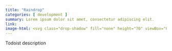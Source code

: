 ```yaml
---
title: "Raindrop"
categories: [ development ]
summary: Lorem ipsum dolor sit amet, consectetur adipiscing elit.
link: 
image-html: <svg class="drop-shadow" fill="none" height="70" viewBox="0 0 70 70" width="70" xmlns="http://www.w3.org/2000/svg" xmlns:xlink="http://www.w3.org/1999/xlink"><mask id="a" height="29" maskUnits="userSpaceOnUse" width="29" x="7" y="29"><path d="m21.1555 29.2231c3.7543 0 7.3548 1.4914 10.0095 4.1461 2.6546 2.6547 4.146 6.2552 4.146 10.0094v14.1556h-14.1555c-3.7543 0-7.3548-1.4914-10.0094-4.1461-2.65472-2.6547-4.1461-6.2552-4.1461-10.0095 0-3.7542 1.49138-7.3547 4.1461-10.0094 2.6546-2.6547 6.2551-4.1461 10.0094-4.1461z" fill="#fff"/></mask><mask id="b" height="29" maskUnits="userSpaceOnUse" width="29" x="35" y="29"><path d="m35.311 57.5342v-14.1555l.006-.4024c.0791-2.7814.9762-5.4779 2.5791-7.7523 1.603-2.2745 3.8408-4.0261 6.4337-5.0359 2.5929-1.0097 5.4258-1.233 8.1449-.6417 2.719.5913 5.2035 1.9708 7.1429 3.9662 1.9394 1.9953 3.2477 4.518 3.7614 7.2527.5137 2.7348.21 5.5603-.8731 8.1234-1.0832 2.5631-2.8977 4.7502-5.2168 6.2878-2.3191 1.5377-5.04 2.3577-7.8226 2.3577z" fill="#fff"/></mask><rect fill="#fff" height="70" rx="13" width="70"/><path clip-rule="evenodd" d="m49.0077 18.3463c7.565 7.3504 7.565 19.2664 0 26.6168-.2533.2459-.5111.4843-.7734.7138l-12.9232 11.8578-12.9232-11.8578c-.2623-.2295-.5215-.4679-.7748-.7138-7.5635-7.3489-7.5635-19.2664 0-26.6168 7.565-7.3504 19.8311-7.3504 27.3946 0z" fill="#0b7ed0" fill-rule="evenodd"/><g mask="url(#a)"><path d="m21.1555 29.2231c3.7543 0 7.3548 1.4914 10.0095 4.1461 2.6546 2.6547 4.146 6.2552 4.146 10.0094v14.1556h-14.1555c-3.7543 0-7.3548-1.4914-10.0094-4.1461-2.65472-2.6547-4.1461-6.2552-4.1461-10.0095 0-3.7542 1.49138-7.3547 4.1461-10.0094 2.6546-2.6547 6.2551-4.1461 10.0094-4.1461z" fill="#2cd4ed"/><path clip-rule="evenodd" d="m49.0077 18.3439c7.565 7.3504 7.565 19.2678 0 26.6183-.2533.2458-.5111.4828-.7734.7122l-12.9232 11.8594-12.9232-11.8594c-.2623-.2294-.5215-.4664-.7748-.7122-7.5635-7.3505-7.5635-19.2664 0-26.6183 7.565-7.3505 19.8311-7.3505 27.3946 0z" fill="#0db4e2" fill-rule="evenodd"/></g><g mask="url(#b)"><path d="m35.311 57.5342v-14.1555l.006-.4024c.0791-2.7814.9762-5.4779 2.5791-7.7523 1.603-2.2745 3.8408-4.0261 6.4337-5.0359 2.5929-1.0097 5.4258-1.233 8.1449-.6417 2.719.5913 5.2035 1.9708 7.1429 3.9662 1.9394 1.9953 3.2477 4.518 3.7614 7.2527.5137 2.7348.21 5.5603-.8731 8.1234-1.0832 2.5631-2.8977 4.7502-5.2168 6.2878-2.3191 1.5377-5.04 2.3577-7.8226 2.3577z" fill="#3169ff"/><path clip-rule="evenodd" d="m49.0077 18.3439c7.565 7.3504 7.565 19.2678 0 26.6183-.2533.2458-.5111.4828-.7734.7122l-12.9232 11.8594-12.9232-11.8594c-.2623-.2294-.5215-.4664-.7748-.7122-7.5635-7.3505-7.5635-19.2664 0-26.6183 7.565-7.3505 19.8311-7.3505 27.3946 0z" fill="#3153ff" fill-rule="evenodd"/></g></svg>
---
```


Todoist description